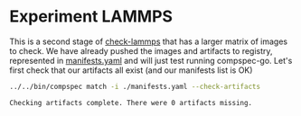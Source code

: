 # Experiment LAMMPS

This is a second stage of [check-lammps](../check-lammps) that has a larger matrix of images to check.
We have already pushed the images and artifacts to registry, represented in [manifests.yaml](manifests.yaml)
and will just test running compspec-go. Let's first check that our artifacts all exist (and our manifests list is OK)

```bash
../../bin/compspec match -i ./manifests.yaml --check-artifacts
```
```console
Checking artifacts complete. There were 0 artifacts missing.
```

